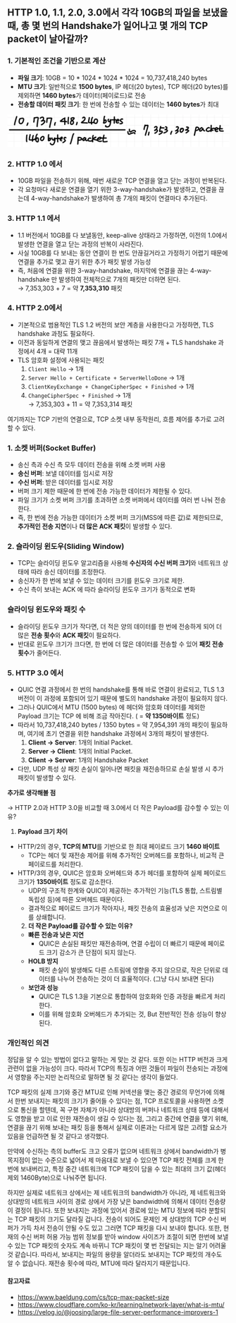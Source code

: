 ## HTTP 1.0, 1.1, 2.0, 3.0에서 각각 10GB의 파일을 보냈을 때, 총 몇 번의 Handshake가 일어나고 몇 개의 TCP packet이 날아갈까?

### 1. **기본적인 조건을 기반으로 계산**

- **파일 크기**: 10GB = 10 * 1024 * 1024 * 1024 = 10,737,418,240 bytes
- **MTU 크기**: 일반적으로 **1500 bytes**, IP 헤더(20 bytes), TCP 헤더(20 bytes)를 제외하면 **1460 bytes**가 데이터(페이로드)로 전송
- **전송할 데이터 패킷 크기**: 한 번에 전송할 수 있는 데이터는 **1460 bytes**가 최대

![img.png](img/PaikMyeongGyu/packet_calc.png)

### 2. HTTP 1.0 에서

- 10GB 파일을 전송하기 위해, 매번 새로운 TCP 연결을 열고 닫는 과정이 반복된다.
- 각 요청마다 새로운 연결을 열기 위한 3-way-handshake가 발생하고, 연결을 끊는데 4-way-handshake가 발생하여 총 7개의 패킷이 연결마다 추가된다.

### 3. HTTP 1.1 에서

- 1.1 버전에서 10GB를 다 보낼동안, keep-alive 상태라고 가정하면, 이전의 1.0에서 발생한 연결을 열고 닫는 과정의 반복이 사라진다.
- 사실 10GB를 다 보내는 동안 연결이 한 번도 안끊길거라고 가정하기 어렵기 때문에 연결을 추가로 맺고 끊기 위한 추가 패킷 발생 가능성
- 즉, 처음에 연결을 위한 3-way-handshake, 마지막에 연결을 끊는 4-way-handshake 만 발생하여 전체적으로 7개의 패킷만 더하면 된다.
<br>→ 7,353,303 + 7 = 약 **7,353,310** 패킷


### 4. HTTP 2.0에서
    
- 기본적으로 범용적인 TLS 1.2 버전의 보안 계층을 사용한다고 가정하면, TLS handshake 과정도 필요하다.
- 이전과 동일하게 연결의 맺고 끊음에서 발생하는 패킷 7개 + TLS handshake 과정에서 4개 = 대략 11개
- TLS 암호화 설정에 사용되는 패킷
    1. `Client Hello` → 1개
    2. `Server Hello + Certificate + ServerHelloDone` → 1개
    3. `ClientKeyExchange + ChangeCipherSpec + Finished` → 1개
    4. `ChangeCipherSpec + Finished` → 1개
<br>→ 7,353,303 + 11 = 약 7,353,314 패킷
        
여기까지는 TCP 기반의 연결으로, TCP 소켓 내부 동작원리, 흐름 제어를 추가로 고려할 수 있다.
        
### 1. **소켓 버퍼(Socket Buffer)**
        
- 송신 측과 수신 측 모두 데이터 전송을 위해 소켓 버퍼 사용
- **송신 버퍼**: 보낼 데이터를 임시로 저장
- **수신 버퍼**: 받은 데이터를 임시로 저장
- 버퍼 크기 제한 때문에 한 번에 전송 가능한 데이터가 제한될 수 있다.
- 파일 크기가 소켓 버퍼 크기를 초과하면 소켓 버퍼에서 데이터를 여러 번 나눠 전송한다.
- 즉, 한 번에 전송 가능한 데이터가 소켓 버퍼 크기(MSS에 따른 값)로 제한되므로, **추가적인 전송 지연**이나 **더 많은 ACK 패킷**이 발생할 수 있다.
        
### 2. **슬라이딩 윈도우(Sliding Window)**
        
- TCP는 슬라이딩 윈도우 알고리즘을 사용해 **수신자의 수신 버퍼 크기**와 네트워크 상태에 따라 송신 데이터를 조정한다.
- 송신자가 한 번에 보낼 수 있는 데이터 크기를 윈도우 크기로 제한.
- 수신 측이 보내는 ACK 에 따라 슬라이딩 윈도우 크기가 동적으로 변화
        
### **슬라이딩 윈도우와 패킷 수**
        
- 슬라이딩 윈도우 크기가 작다면, 더 적은 양의 데이터를 한 번에 전송하게 되어 더 많은 **전송 횟수**와 **ACK 패킷**이 필요하다.
- 반대로 윈도우 크기가 크다면, 한 번에 더 많은 데이터를 전송할 수 있어 **패킷 전송 횟수**가 줄어든다.
        
    
### 5. HTTP 3.0 에서
    
- QUIC 연결 과정에서 한 번의 handshake를 통해 바로 연결이 완료되고, TLS 1.3 버전이 이 과정에 포함되어 있기 때문에 별도의 handshake 과정이 필요하지 않다.
- 그러나 QUIC에서 MTU (1500 bytes) 에 헤더와 암호화 데이터를 제외한 Payload 크기는 TCP 에 비해 조금 작아진다. ( = **약 1350바이트** 정도)
- 따라서 10,737,418,240 bytes / 1350 bytes = 약 7,954,391 개의 패킷이 필요하며, 여기에 초기 연결을 위한 handshake 과정에서 3개의 패킷이 발생한다.
    1. **Client -> Server**: 1개의 Initial Packet.
    2. **Server -> Client**: 1개의 Initial Packet.
    3. **Client -> Server**: 1개의 Handshake Packet
- 다만, UDP 특성 상 패킷 손실이 일어나면 패킷을 재전송하므로 손실 발생 시 추가 패킷이 발생할 수 있다.
    
**추가로 생각해볼 점**
    
→ HTTP 2.0과 HTTP 3.0을 비교할 때 3.0에서 더 작은 Payload를 감수할 수 있는 이유?
    
1. **Payload 크기 차이**
- HTTP/2의 경우, **TCP의 MTU**를 기반으로 한 최대 페이로드 크기 **1460 바이트**
  - TCP는 헤더 및 재전송 제어를 위해 추가적인 오버헤드를 포함하나, 비교적 큰 페이로드를 처리한다.
- HTTP/3의 경우, QUIC은 암호화 오버헤드와 추가 헤더를 포함하여 실제 페이로드 크기가 **1350바이트** 정도로 감소한다.
  - UDP의 구조적 한계와 QUIC이 제공하는 추가적인 기능(TLS 통합, 스트림별 독립성 등)에 따른 오버헤드 때문이다.
  - 결과적으로 페이로드 크기가 작아지나, 패킷 전송의 효율성과 낮은 지연으로 이를 상쇄합니다.
  2. **더 작은 Payload를 감수할 수 있는 이유?**
    - **빠른 전송과 낮은 지연**
        - QUIC은 손실된 패킷만 재전송하며, 연결 수립이 더 빠르기 때문에 페이로드 크기 감소가 큰 단점이 되지 않는다.
    - **HOLB 방지**
        - 패킷 손실이 발생해도 다른 스트림에 영향을 주지 않으므로, 작은 단위로 데이터를 나누어 전송하는 것이 더 효율적이다. (그냥 다시 보내면 된다)
    - **보안과 성능**
        - QUIC은 TLS 1.3을 기본으로 통합하여 암호화와 인증 과정을 빠르게 처리한다.
        - 이를 위해 암호화 오버헤드가 추가되는 것, But 전반적인 전송 성능이 향상된다.

### 개인적인 의견
정답을 알 수 있는 방법이 없다고 말하는 게 맞는 것 같다. 또한 이는 HTTP 버전과 크게 관련이 없을 가능성이 크다.
따라서 TCP의 특징과 어떤 것들이 파일이 전송되는 과정에서 영향을 주는지만 논리적으로 말하면 될 것 같다는 생각이 들었다.

TCP 패킷의 실제 크기와 중간 MTU로 인해 커넥션을 맺는 중간 경로의 무언가에 의해서 한번 보내지는 패킷의 크기가 줄어들 수 있다는 점,
TCP 프로토콜을 사용하면 소켓으로 통신을 할텐데, 꼭 구현 자체가 아니라 상대방의 버퍼나 네트워크 상태 등에 대해서도 영향을 받고 이로 인한 재전송이 생길 수 있다는 점,
그리고 중간에 연결을 맺기 위해, 연결을 끊기 위해 보내는 패킷 등을 통해서 실제로 이론과는 다르게 많은 고려할 요소가 있음을 언급하면 될 것 같다고 생각했다.


만약에 수신하는 측의 buffer도 크고 오류가 없으며 네트워크 상에서 bandwidth가 병목지점이 없는 수준으로 넓어서 제 마음대로 보낼 수 있으면 TCP 패킷 전체를 크게 한 번에 보내버리고,
특정 중간 네트워크에 TCP 패킷이 담을 수 있는 최대의 크기 값(헤더 제외 1460Byte)으로 나눠주면 됩니다.

하지만 실제로 네트워크 상에서는 제 네트워크의 bandwidth가 아니라, 제 네트워크와 상대방의 네트워크 사이의 경로 상에서 가장 낮은 bandwidth에 의해서 데이터 전송량이 결정이 됩니다.
또한 보내지는 과정에 있어서 경로에 있는 MTU 정보에 따라 분할되는 TCP 패킷의 크기도 달라질 겁니다.
전송이 되어도 문제인 게 상대방의 TCP 수신 버퍼가 가득 차서 전송이 안될 수도 있고 그러면 TCP 패킷을 다시 보내야 합니다.
또한, 현재의 수신 버퍼 허용 가능 범위 정보를 받아 window 사이즈가 조절이 되면 한번에 보낼 수 있는 TCP 패킷의 숫자도 계속 바뀌니 TCP 패킷이 몇 번 전달되는 지는 알기 어려울 것 같습니다.
따라서, 보내지는 파일의 용량을 알더라도 보내지는 TCP 패킷의 개수도 알 수 없습니다. 재전송 횟수에 따라, MTU에 따라 달라지기 때문입니다.


#### 참고자료
- https://www.baeldung.com/cs/tcp-max-packet-size
- https://www.cloudflare.com/ko-kr/learning/network-layer/what-is-mtu/
- https://velog.io/@joosing/large-file-server-performance-improvers-1
